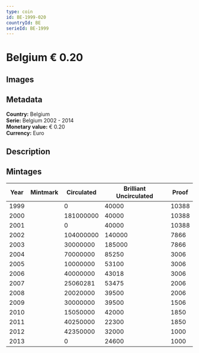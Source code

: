 ```yaml
---
type: coin
id: BE-1999-020
countryId: BE
serieId: BE-1999
---
```


# Belgium € 0.20

## Images


## Metadata

**Country:** Belgium\
**Serie:** Belgium 2002 - 2014\
**Monetary value:** € 0.20\
**Currency:** Euro

## Description


## Mintages

| Year | Mintmark | Circulated | Brilliant Uncirculated | Proof |
| ---- | -------- | ---------- | ---------------------- | ----- |
| 1999 |  | 0| 40000 | 10388 |
| 2000 |  | 181000000| 40000 | 10388 |
| 2001 |  | 0| 40000 | 10388 |
| 2002 |  | 104000000| 140000 | 7866 |
| 2003 |  | 30000000| 185000 | 7866 |
| 2004 |  | 70000000| 85250 | 3006 |
| 2005 |  | 10000000| 53100 | 3006 |
| 2006 |  | 40000000| 43018 | 3006 |
| 2007 |  | 25060281| 53475 | 2006 |
| 2008 |  | 20020000| 39500 | 2006 |
| 2009 |  | 30000000| 39500 | 1506 |
| 2010 |  | 15050000| 42000 | 1850 |
| 2011 |  | 40250000| 22300 | 1850 |
| 2012 |  | 42350000| 32000 | 1000 |
| 2013 |  | 0| 24600 | 1000 |
